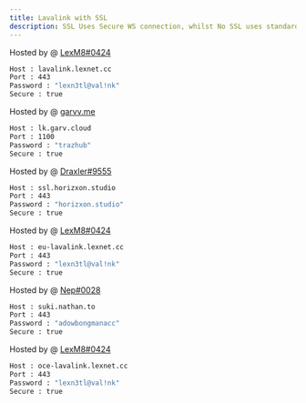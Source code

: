 ```yaml
---
title: Lavalink with SSL
description: SSL Uses Secure WS connection, whilst No SSL uses standard WS. if you want to use the SSL lavalink you need to make sure your bot uses that protocol.
---
```


<!-- inject image ad -->
<div data-ea-style="stickybox" class="dark horizontal" data-ea-publisher="darrennathanaelcom" data-ea-type="image"></div>


Hosted by @ [LexM8#0424](https://freelavalink.lexnet.cc)
```bash
Host : lavalink.lexnet.cc
Port : 443
Password : "lexn3tl@val!nk"
Secure : true
```
Hosted by @ [garvv.me](https://garvverma.me)
```bash
Host : lk.garv.cloud
Port : 1100
Password : "trazhub"
Secure : true
```
Hosted by @ [Draxler#9555](https://status.horizxon.studio/)
```bash
Host : ssl.horizxon.studio
Port : 443
Password : "horizxon.studio"
Secure : true
```

Hosted by @ [LexM8#0424](https://freelavalink.lexnet.cc)
```bash
Host : eu-lavalink.lexnet.cc
Port : 443
Password : "lexn3tl@val!nk"
Secure : true
```

Hosted by @ [Nep#0028](https://github.com/neptalu0)
```bash
Host : suki.nathan.to
Port : 443
Password : "adowbongmanacc"
Secure : true
```

Hosted by @ [LexM8#0424](https://freelavalink.lexnet.cc)
```bash
Host : oce-lavalink.lexnet.cc
Port : 443
Password : "lexn3tl@val!nk"
Secure : true
```
